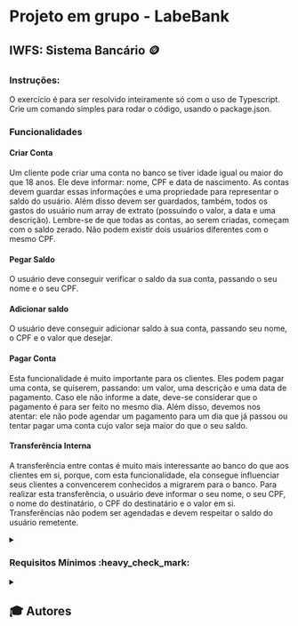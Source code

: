 # Projeto em grupo - LabeBank

## IWFS: Sistema Bancário :coin:

### Instruções:

O exercício é para ser resolvido inteiramente só com o uso de Typescript.
Crie um comando simples para rodar o código, usando o package.json.

### Funcionalidades

#### Criar Conta
Um cliente pode criar uma conta no banco se tiver idade igual ou maior do que 18 anos. Ele deve informar: nome, CPF e data de nascimento. As contas devem guardar essas informações e uma propriedade para representar o saldo do usuário. Além disso devem ser guardados, também, todos os gastos do usuário num array de extrato (possuindo o valor, a data e uma descrição). Lembre-se de que todas as contas, ao serem criadas, começam com o saldo zerado. Não podem existir dois usuários diferentes com o mesmo CPF.

#### Pegar Saldo
O usuário deve conseguir verificar o saldo da sua conta, passando o seu nome e o seu CPF.

#### Adicionar saldo
O usuário deve conseguir adicionar saldo à sua conta, passando seu nome, o CPF e o valor que desejar.

#### Pagar Conta
Esta funcionalidade é muito importante para os clientes. Eles podem pagar uma conta, se quiserem, passando: um valor, uma descrição e uma data de pagamento. Caso ele não informe a date, deve-se considerar que o pagamento é para ser feito no mesmo dia. Além disso, devemos nos atentar: ele não pode agendar um pagamento para um dia que já passou ou tentar pagar uma conta cujo valor seja maior do que o seu saldo.

#### Transferência Interna
A transferência entre contas é muito mais interessante ao banco do que aos clientes em si, porque, com esta funcionalidade, ela consegue influenciar seus clientes a convencerem conhecidos a migrarem para o banco. Para realizar esta transferência, o usuário deve informar o seu nome, o seu CPF, o nome do destinatário, o CPF do destinatário e o valor em si. Transferências não podem ser agendadas e devem respeitar o saldo do usuário remetente.

<details>
<summary><h3>Requisitos Mínimos :heavy_check_mark:</summary></h3>
 Consiste nas funcionalidades de: Criar conta, pegar as contas e adicionar uma validação de idade.
</details>
<details>
<summary><h2>🎓 Autores</h2></summary>

<div align="center">
  
[Danielle Arantes](https://github.com/artdanielle) |  [Karolina Marques](https://github.com/karolinamarques) |  [Victoria Moreira](https://github.com/vdsmoreira)

  
</div>
</details>
